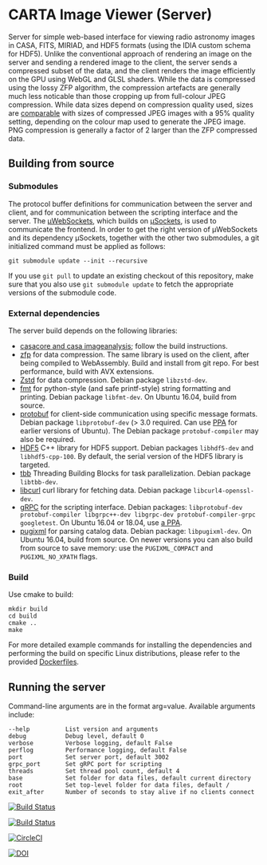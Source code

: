 # CARTA Image Viewer (Server)
Server for simple web-based interface for viewing radio astronomy images in CASA, FITS, MIRIAD, and HDF5 formats (using the IDIA custom schema for HDF5). Unlike the conventional approach of rendering an image on the server and sending a rendered image to the client, the server sends a compressed subset of the data, and the client renders the image efficiently on the GPU using WebGL and GLSL shaders. While the data is compressed using the lossy ZFP algorithm, the compression artefacts are generally much less noticable than those cropping up from full-colour JPEG compression. While data sizes depend on compression quality used, sizes are [comparable](https://docs.google.com/spreadsheets/d/1lp1687TL0bYmbM3jGyjuPd9dYZnrAYGnLIQXWVpnmS0/edit?usp=sharing) with sizes of compressed JPEG images with a 95% quality setting, depending on the colour map used to generate the JPEG image. PNG compression is generally a factor of 2 larger than the ZFP compressed data.

## Building from source

### Submodules

The protocol buffer definitions for communication between the server and client, and for communication between the scripting interface and the server. The [µWebSockets](https://github.com/uNetworking/uWebSockets), which builds on [µSockets](https://github.com/uNetworking/uSockets), is used to communicate the frontend. In order to get the right version of µWebSockets and its dependency µSockets, together with the other two submodules, a git initialized command must be applied as follows:
```
git submodule update --init --recursive
```

If you use `git pull` to update an existing checkout of this repository, make sure that you also use `git submodule update` to fetch the appropriate versions of the submodule code.

### External dependencies

The server build depends on the following libraries: 
* [casacore and casa imageanalysis](https://github.com/CARTAvis/carta-casacore); follow the build instructions.
* [zfp](https://github.com/LLNL/zfp) for data compression. The same library is used on the client, after being compiled to WebAssembly. Build and install from git repo. For best performance, build with AVX extensions.
* [Zstd](https://github.com/facebook/zstd) for data compression. Debian package `libzstd-dev`.
* [fmt](https://github.com/fmtlib/fmt) for python-style (and safe printf-style) string formatting and printing. Debian package `libfmt-dev`. On Ubuntu 16.04, build from source.
* [protobuf](https://developers.google.com/protocol-buffers) for client-side communication using specific message formats. Debian package `libprotobuf-dev` (> 3.0 required. Can use [PPA](https://launchpad.net/~maarten-fonville/+archive/ubuntu/protobuf) for earlier versions of Ubuntu). The Debian package `protobuf-compiler` may also be required.
* [HDF5](https://support.hdfgroup.org/HDF5/) C++ library for HDF5 support. Debian packages `libhdf5-dev` and `libhdf5-cpp-100`. By default, the serial version of the HDF5 library is targeted.
* [tbb](https://www.threadingbuildingblocks.org/download) Threading Building Blocks for task parallelization. Debian package `libtbb-dev`.
* [libcurl](https://curl.haxx.se/libcurl/) curl library for fetching data. Debian package `libcurl4-openssl-dev`.
* [gRPC](https://grpc.io/) for the scripting interface. Debian packages: `libprotobuf-dev protobuf-compiler libgrpc++-dev libgrpc-dev protobuf-compiler-grpc googletest`. On Ubuntu 16.04 or 18.04, use [a PPA](https://launchpad.net/~webispy/+archive/ubuntu/grpc).
* [pugixml](https://pugixml.org/) for parsing catalog data. Debian package: `libpugixml-dev`. On Ubuntu 16.04, build from source. On newer versions you can also build from source to save memory: use the `PUGIXML_COMPACT` and `PUGIXML_NO_XPATH` flags.

### Build

Use cmake to build:
```
mkdir build
cd build
cmake ..
make
```

For more detailed example commands for installing the dependencies and performing the build on specific Linux distributions, please refer to the provided [Dockerfiles](https://github.com/CARTAvis/carta-backend/tree/dev/Dockerfiles).

## Running the server

Command-line arguments are in the format arg=value.  Available arguments include:
```
--help          List version and arguments
debug           Debug level, default 0
verbose         Verbose logging, default False
perflog         Performance logging, default False
port            Set server port, default 3002
grpc_port       Set gRPC port for scripting
threads         Set thread pool count, default 4
base            Set folder for data files, default current directory
root            Set top-level folder for data files, default /
exit_after      Number of seconds to stay alive if no clients connect
```

[![Build Status](http://acdc0.asiaa.sinica.edu.tw:47565/job/carta-backend/badge/icon)](http://acdc0.asiaa.sinica.edu.tw:47565/job/carta-backend) 

[![Build Status](https://travis-ci.org/CARTAvis/carta-backend.svg?branch=master)](https://travis-ci.org/CARTAvis/carta-backend)

[![CircleCI](https://circleci.com/gh/CARTAvis/carta-backend.svg?style=svg)](https://circleci.com/gh/CARTAvis/carta-backend)

[![DOI](https://zenodo.org/badge/DOI/10.5281/zenodo.3377984.svg)](https://doi.org/10.5281/zenodo.3377984)
